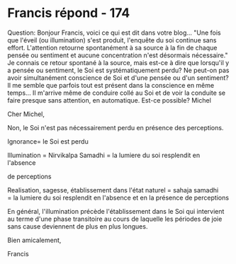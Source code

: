 # Francis répond - 174

Question: Bonjour Francis, voici ce qui est dit dans votre blog... &quot;Une fois que l\'&eacute;veil (ou illumination) s\'est produit, l\'enqu&ecirc;te du soi continue sans effort. L'attention retourne spontan&eacute;ment &agrave; sa source &agrave; la fin de chaque pens&eacute;e ou sentiment et aucune concentration n\'est d&eacute;sormais n&eacute;cessaire.&quot; Je connais ce retour spontan&eacute; &agrave; la source, mais est-ce &agrave; dire que lorsqu'il y a pens&eacute;e ou sentiment, le Soi est syst&eacute;matiquement perdu? Ne peut-on pas avoir simultan&eacute;ment conscience de Soi et d'une pens&eacute;e ou d'un sentiment? Il me semble que parfois tout est pr&eacute;sent dans la conscience en m&ecirc;me temps... Il m'arrive m&ecirc;me de conduire coll&eacute; au Soi et de voir la conduite se faire presque sans attention, en automatique. Est-ce possible? Michel

  

Cher Michel,

Non, le Soi n'est pas n&eacute;cessairement perdu en pr&eacute;sence des perceptions.

  

Ignorance= le Soi est perdu

Illumination = Nirvikalpa Samadhi =&nbsp;la lumiere du soi resplendit en l'absence&nbsp;

de perceptions

Realisation, sagesse, &eacute;tablissement dans l'&eacute;tat naturel = sahaja samadhi =&nbsp;la lumiere du soi resplendit en l'absence et en la pr&eacute;sence de perceptions

  

En g&eacute;n&eacute;ral, l'illumination pr&eacute;c&egrave;de l'&eacute;tablissement dans le Soi qui intervient au terme d'une phase transitoire au cours de laquelle les p&eacute;riodes de joie sans cause deviennent de plus en plus longues.

  

Bien amicalement,

Francis

